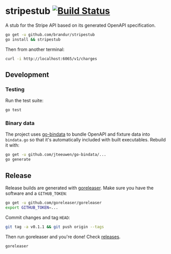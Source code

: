 # stripestub [![Build Status](https://travis-ci.org/brandur/stripestub.svg?branch=master)](https://travis-ci.org/brandur/stripestub)

A stub for the Stripe API based on its generated OpenAPI
specification.

``` sh
go get -u github.com/brandur/stripestub
go install && stripestub
```

Then from another terminal:

``` sh
curl -i http://localhost:6065/v1/charges
```

## Development

### Testing

Run the test suite:

``` sh
go test
```

### Binary data

The project uses [go-bindata] to bundle OpenAPI and fixture
data into `bindata.go` so that it's automatically included
with built executables. Rebuild it with:

``` sh
go get -u github.com/jteeuwen/go-bindata/...
go generate
```

## Release

Release builds are generated with [goreleaser]. Make sure
you have the software and a `GITHUB_TOKEN`:

``` sh
go get -u github.com/goreleaser/goreleaser
export GITHUB_TOKEN=...
```

Commit changes and tag `HEAD`:

``` sh
git tag -a v0.1.1 && git push origin --tags
```

Then run goreleaser and you're done! Check [releases].

``` sh
goreleaser
```

[go-bindata]: https://github.com/jteeuwen/go-bindata
[goreleaser]: https://github.com/goreleaser/goreleaser
[releases]: https://github.com/brandur/stripestub/releases
